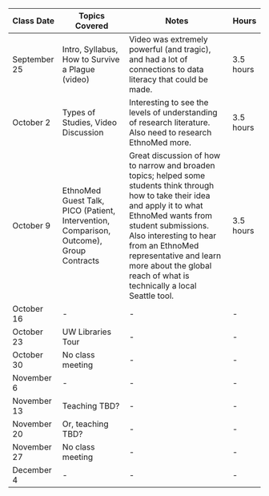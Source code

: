 | Class Date | Topics Covered | Notes | Hours |
| --- | --- | --- | --- |
| September 25 | Intro, Syllabus, How to Survive a Plague (video) | Video was extremely powerful (and tragic), and had a lot of connections to data literacy that could be made. | 3.5 hours |
| October 2 | Types of Studies, Video Discussion | Interesting to see the levels of understanding of research literature. Also need to research EthnoMed more. | 3.5 hours |
| October 9 | EthnoMed Guest Talk, PICO (Patient, Intervention, Comparison, Outcome), Group Contracts | Great discussion of how to narrow and broaden topics; helped some students think through how to take their idea and apply it to what EthnoMed wants from student submissions. Also interesting to hear from an EthnoMed representative and learn more about the global reach of what is technically a local Seattle tool. | 3.5 hours |
| October 16 | - | - | - |
| October 23 | UW Libraries Tour | - | - |
| October 30 | No class meeting | - | - | - |
| November 6 | - | - | - |
| November 13 | Teaching TBD? | - | - |
| November 20 | Or, teaching TBD? | - | - |
| November 27 | No class meeting | - | - |
| December 4 | - | - | - |

